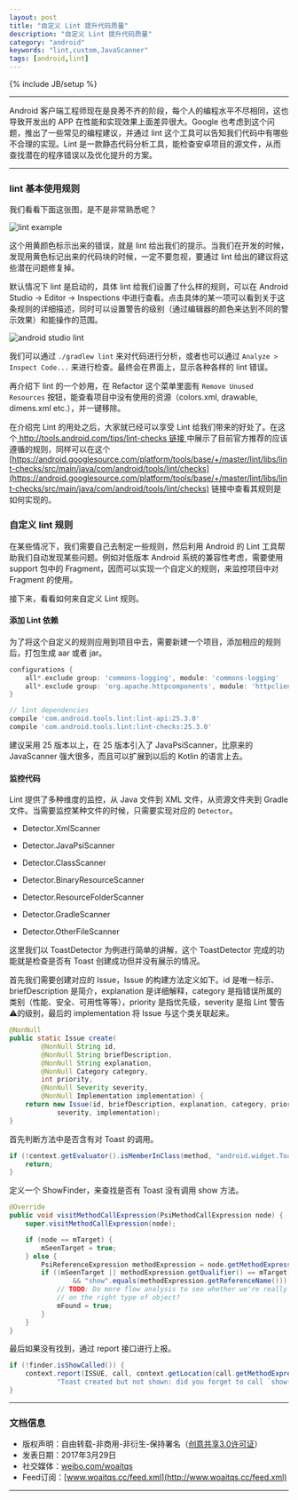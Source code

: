 ```yaml
---
layout: post
title: "自定义 Lint 提升代码质量"
description: "自定义 Lint 提升代码质量"
category: "android"
keywords: "lint,custom,JavaScanner"
tags: [android,lint]
---
```

{% include JB/setup %}

--------------

Android 客户端工程师现在是良莠不齐的阶段，每个人的编程水平不尽相同，这也导致开发出的 APP 在性能和实现效果上面差异很大。Google 也考虑到这个问题，推出了一些常见的编程建议，并通过 lint 这个工具可以告知我们代码中有哪些不合理的实现。Lint 是一款静态代码分析工具，能检查安卓项目的源文件，从而查找潜在的程序错误以及优化提升的方案。

<!--break-->

--------------

### lint 基本使用规则

我们看看下面这张图，是不是非常熟悉呢？

![lint example](http://o8p68x17d.bkt.clouddn.com/lint_example.jpg)

这个用黄颜色标示出来的错误，就是 lint 给出我们的提示。当我们在开发的时候，发现用黄色标记出来的代码块的时候，一定不要忽视，要通过 lint 给出的建议将这些潜在问题修复掉。

默认情况下 lint 是启动的，具体 lint 给我们设置了什么样的规则，可以在 Android Studio -> Editor -> Inspections 中进行查看。点击具体的某一项可以看到关于这条规则的详细描述，同时可以设置警告的级别（通过编辑器的颜色来达到不同的警示效果）和能操作的范围。

![android studio lint](http://o8p68x17d.bkt.clouddn.com/studio-lint.png)

我们可以通过 `./gradlew lint` 来对代码进行分析，或者也可以通过 `Analyze > Inspect Code...` 来进行检查。最终会在界面上，显示各种各样的 lint 错误。

再介绍下 lint 的一个妙用，在 Refactor 这个菜单里面有 `Remove Unused Resources` 按钮，能查看项目中没有使用的资源（colors.xml, drawable, dimens.xml etc.），并一键移除。

在介绍完 Lint 的用处之后，大家就已经可以享受 Lint 给我们带来的好处了。在这个[ http://tools.android.com/tips/lint-checks 链接 ](http://tools.android.com/tips/lint-checks)中展示了目前官方推荐的应该遵循的规则，同样可以在这个[https://android.googlesource.com/platform/tools/base/+/master/lint/libs/lint-checks/src/main/java/com/android/tools/lint/checks](https://android.googlesource.com/platform/tools/base/+/master/lint/libs/lint-checks/src/main/java/com/android/tools/lint/checks) 链接中查看其规则是如何实现的。

### 自定义 lint 规则

在某些情况下，我们需要自己去制定一些规则，然后利用 Android 的 Lint 工具帮助我们自动发现某些问题。例如对低版本 Android 系统的兼容性考虑，需要使用 support 包中的 Fragment，因而可以实现一个自定义的规则，来监控项目中对 Fragment 的使用。

接下来，看看如何来自定义 Lint 规则。

#### 添加 Lint 依赖

为了将这个自定义的规则应用到项目中去，需要新建一个项目，添加相应的规则后，打包生成 aar 或者 jar。

```groovy
configurations {
    all*.exclude group: 'commons-logging', module: 'commons-logging'
    all*.exclude group: 'org.apache.httpcomponents', module: 'httpclient'
}

// lint dependencies
compile 'com.android.tools.lint:lint-api:25.3.0'
compile 'com.android.tools.lint:lint-checks:25.3.0'
```

建议采用 25 版本以上，在 25 版本引入了 JavaPsiScanner，比原来的 JavaScanner 强大很多，而且可以扩展到以后的 Kotlin 的语言上去。

#### 监控代码

Lint 提供了多种维度的监控，从 Java 文件到 XML 文件，从资源文件夹到 Gradle 文件。当需要监控某种文件的时候，只需要实现对应的 `Detector`。

* Detector.XmlScanner

* Detector.JavaPsiScanner

* Detector.ClassScanner

* Detector.BinaryResourceScanner

* Detector.ResourceFolderScanner

* Detector.GradleScanner

* Detector.OtherFileScanner

这里我们以 ToastDetector 为例进行简单的讲解，这个 ToastDetector 完成的功能就是检查是否有 Toast 创建成功但并没有展示的情况。

首先我们需要创建对应的 Issue，Issue 的构建方法定义如下。id 是唯一标示、briefDescription 是简介，explanation 是详细解释，category 是指错误所属的类别（性能、安全、可用性等等），priority 是指优先级，severity 是指 Lint 警告⚠️的级别，最后的 implementation 将 Issue 与这个类关联起来。

```java
@NonNull
public static Issue create(
        @NonNull String id,
        @NonNull String briefDescription,
        @NonNull String explanation,
        @NonNull Category category,
        int priority,
        @NonNull Severity severity,
        @NonNull Implementation implementation) {
    return new Issue(id, briefDescription, explanation, category, priority,
            severity, implementation);
}
```

首先判断方法中是否含有对 Toast 的调用。

```java
if (!context.getEvaluator().isMemberInClass(method, "android.widget.Toast")) {
    return;
}
```

定义一个 ShowFinder，来查找是否有 Toast 没有调用 show 方法。

```java
@Override
public void visitMethodCallExpression(PsiMethodCallExpression node) {
    super.visitMethodCallExpression(node);

    if (node == mTarget) {
        mSeenTarget = true;
    } else {
        PsiReferenceExpression methodExpression = node.getMethodExpression();
        if ((mSeenTarget || methodExpression.getQualifier() == mTarget)
                && "show".equals(methodExpression.getReferenceName())) {
            // TODO: Do more flow analysis to see whether we're really calling show
            // on the right type of object?
            mFound = true;
        }
    }
}
```

最后如果没有找到，通过 report 接口进行上报。

```java
if (!finder.isShowCalled()) {
    context.report(ISSUE, call, context.getLocation(call.getMethodExpression()),
            "Toast created but not shown: did you forget to call `show()` ?");
}
```

--------------

### 文档信息

* 版权声明：自由转载-非商用-非衍生-保持署名（[创意共享3.0许可证](http://creativecommons.org/licenses/by-nc-nd/3.0/deed.zh)）
* 发表日期：2017年3月29日
* 社交媒体：[weibo.com/woaitqs](http://weibo.com/woaitqs)
* Feed订阅：[www.woaitqs.cc/feed.xml](http://www.woaitqs.cc/feed.xml)

------------------------
